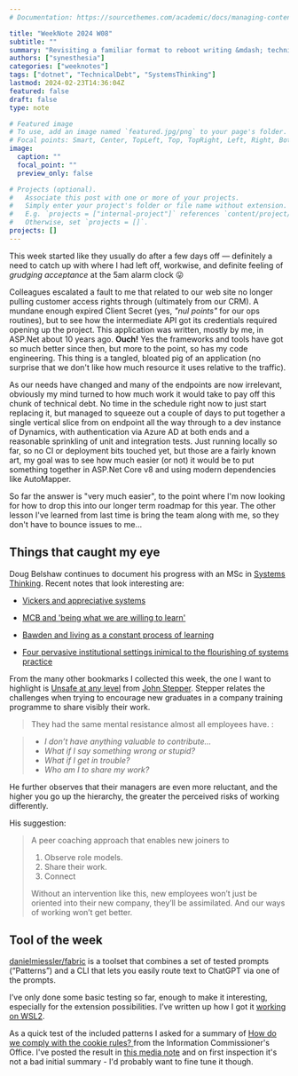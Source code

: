 ```yaml
---
# Documentation: https://sourcethemes.com/academic/docs/managing-content/

title: "WeekNote 2024 W08"
subtitle: ""
summary: "Revisiting a familiar format to reboot writing &mdash; technical debt, systems thinking and tool of the week"
authors: ["synesthesia"]
categories: ["weeknotes"]
tags: ["dotnet", "TechnicalDebt", "SystemsThinking"]
lastmod: 2024-02-23T14:36:04Z
featured: false
draft: false
type: note

# Featured image
# To use, add an image named `featured.jpg/png` to your page's folder.
# Focal points: Smart, Center, TopLeft, Top, TopRight, Left, Right, BottomLeft, Bottom, BottomRight.
image:
  caption: ""
  focal_point: ""
  preview_only: false

# Projects (optional).
#   Associate this post with one or more of your projects.
#   Simply enter your project's folder or file name without extension.
#   E.g. `projects = ["internal-project"]` references `content/project/deep-learning/index.md`.
#   Otherwise, set `projects = []`.
projects: []
---
```

This week started like they usually do after a few days off &mdash; definitely a need to catch up with where I had left off, workwise, and definite feeling of *grudging acceptance* at the 5am alarm clock :stuck_out_tongue:

Colleagues escalated a fault to me that related to our web site no longer pulling customer access rights through (ultimately from our CRM). A mundane enough expired Client Secret (yes, *"nul points"* for our ops routines), but to see how the intermediate API got its credentials required opening up the project. This application was written, mostly by me, in ASP.Net about 10 years ago. **Ouch!** Yes the frameworks and tools have got so much better since then, but more to the point, so has my code engineering. This thing is a tangled, bloated pig of an application (no surprise that we don't like how much resource it uses relative to the traffic).

As our needs have changed and many of the endpoints are now irrelevant, obviously my mind turned to how much work it would take to pay off this chunk of technical debt. No time in the schedule right now to just start replacing it, but managed to squeeze out a couple of days to put together a single vertical slice from on endpoint all the way through to a dev instance of Dynamics, with authentication via Azure AD at both ends and a reasonable sprinkling of unit and integration tests. Just running locally so far, so no CI or deployment bits touched yet, but those are a fairly known art, my goal was to see how much easier (or not) it would be to put something together in ASP.Net Core v8 and using modern dependencies like AutoMapper.

So far the answer is "very much easier", to the point where I'm now looking for how to drop this into our longer term roadmap for this year. The other lesson I've learned from last time is bring the team along with me, so they don't have to bounce issues to me...

## Things that caught my eye

Doug Belshaw continues to document his progress with an MSc in [Systems Thinking](https://dougbelshaw.com/blog/category/msc-systems-thinking/). Recent notes that look interesting are:

- [Vickers and appreciative systems](https://dougbelshaw.com/blog/2024/02/23/tb872-vickers-and-appreciative-systems/)

- [MCB and 'being what we are willing to learn'](https://dougbelshaw.com/blog/2024/02/23/tb872-mcb-and-being-what-we-are-willing-to-learn/)

- [Bawden and living as a constant process of learning](https://dougbelshaw.com/blog/2024/02/25/tb872-bawden-and-living-as-a-constant-process-of-learning/)

- [Four pervasive institutional settings inimical to the flourishing of systems practice](https://dougbelshaw.com/blog/2024/01/31/tb872-four-pervasive-institutional-settings-inimical-to-the-flourishing-of-systems-practice/)

From the many other bookmarks I collected this week, the one I want to highlight is [Unsafe at any level](https://www.workingoutloud.com/blog/unsafe-at-any-level) from [John Stepper](https://www.workingoutloud.com/about). Stepper relates the challenges when trying to encourage new graduates in a company training programme to share visibly their work.

>They had the same mental resistance almost all employees have. :

> - *I don’t have anything valuable to contribute...*
> - *What if I say something wrong or stupid?*
> - *What if I get in trouble?*
> - *Who am I to share my work?*

He further observes that their managers are even more reluctant, and the higher you go up the hierarchy, the greater the perceived risks of working differently.

His suggestion:

> A peer coaching approach that enables new joiners to 
> 
> 1. Observe role models.
> 2. Share their work.
> 3. Connect
> 
> Without an intervention like this, new employees won’t just be oriented into their new company, they’ll be assimilated. And our ways of working won’t get better.


## Tool of the week

[danielmiessler/fabric](https://github.com/danielmiessler/fabric) is a toolset that combines a set of tested prompts (“Patterns”) and a CLI that lets you easily route text to ChatGPT via one of the prompts.

I’ve only done some basic testing so far, enough to make it interesting, especially for the extension possibilities. I’ve written up how I got it [working on WSL2](https://garden.synesthesia.co.uk/fabric-ai-prompter/).

As a quick test of the included patterns I asked for a summary of [How do we comply with the cookie rules? ](https://ico.org.uk/for-organisations/direct-marketing-and-privacy-and-electronic-communications/guide-to-pecr/guidance-on-the-use-of-cookies-and-similar-technologies/how-do-we-comply-with-the-cookie-rules/) from the Information Commissioner's Office.  I've posted the result in [this media note](https://garden.synesthesia.co.uk/references/how-do-we-comply-with-the-cookie-rules/) and on first inspection it's not a bad initial summary - I'd probably want to fine tune it though.







